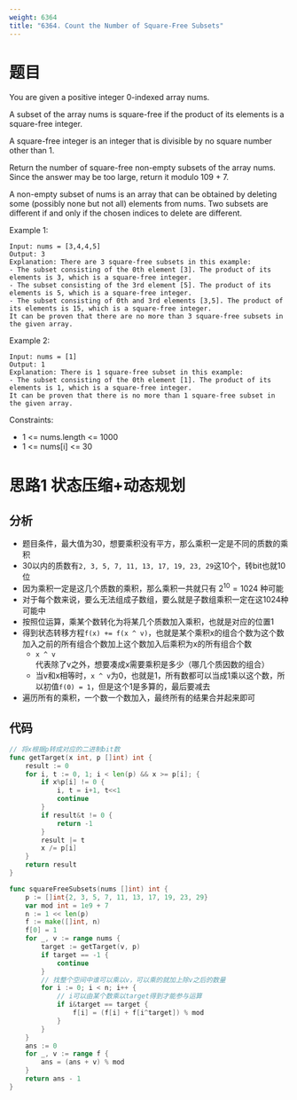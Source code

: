 ```yaml
---
weight: 6364
title: "6364. Count the Number of Square-Free Subsets"
---
```


# 题目

You are given a positive integer 0-indexed array nums.

A subset of the array nums is square-free if the product of its elements is a square-free integer.

A square-free integer is an integer that is divisible by no square number other than 1.

Return the number of square-free non-empty subsets of the array nums. Since the answer may be too large, return it modulo 109 + 7.

A non-empty subset of nums is an array that can be obtained by deleting some (possibly none but not all) elements from nums. Two subsets are different if and only if the chosen indices to delete are different.

Example 1:

```
Input: nums = [3,4,4,5]
Output: 3
Explanation: There are 3 square-free subsets in this example:
- The subset consisting of the 0th element [3]. The product of its elements is 3, which is a square-free integer.
- The subset consisting of the 3rd element [5]. The product of its elements is 5, which is a square-free integer.
- The subset consisting of 0th and 3rd elements [3,5]. The product of its elements is 15, which is a square-free integer.
It can be proven that there are no more than 3 square-free subsets in the given array.
```

Example 2:

```
Input: nums = [1]
Output: 1
Explanation: There is 1 square-free subset in this example:
- The subset consisting of the 0th element [1]. The product of its elements is 1, which is a square-free integer.
It can be proven that there is no more than 1 square-free subset in the given array.
```

Constraints:

- 1 <= nums.length <= 1000
- 1 <= nums[i] <= 30

# 思路1 状态压缩+动态规划

## 分析

- 题目条件，最大值为30，想要乘积没有平方，那么乘积一定是不同的质数的乘积
- 30以内的质数有`2, 3, 5, 7, 11, 13, 17, 19, 23, 29`这10个，转bit也就10位
- 因为乘积一定是这几个质数的乘积，那么乘积一共就只有 $2^{10} = 1024$ 种可能
- 对于每个数来说，要么无法组成子数组，要么就是子数组乘积一定在这1024种可能中
- 按照位运算，乘某个数转化为将某几个质数加入乘积，也就是对应的位置1
- 得到状态转移方程`f(x) += f(x ^ v)`，也就是某个乘积x的组合个数为这个数加入之前的所有组合个数加上这个数加入后乘积为x的所有组合个数
    - `x ^ v`代表除了v之外，想要凑成x需要乘积是多少（哪几个质因数的组合）
    - 当v和x相等时，`x ^ v`为0，也就是1，所有数都可以当成1乘以这个数，所以初值`f(0) = 1`，但是这个1是多算的，最后要减去
- 遍历所有的乘积，一个数一个数加入，最终所有的结果合并起来即可

## 代码

```go
// 将x根据p转成对应的二进制bit数
func getTarget(x int, p []int) int {
	result := 0
	for i, t := 0, 1; i < len(p) && x >= p[i]; {
		if x%p[i] != 0 {
			i, t = i+1, t<<1
			continue
		}
		if result&t != 0 {
			return -1
		}
		result |= t
		x /= p[i]
	}
	return result
}

func squareFreeSubsets(nums []int) int {
	p := []int{2, 3, 5, 7, 11, 13, 17, 19, 23, 29}
	var mod int = 1e9 + 7
	n := 1 << len(p)
	f := make([]int, n)
	f[0] = 1
	for _, v := range nums {
		target := getTarget(v, p)
		if target == -1 {
			continue
		}
		// 找整个空间中谁可以乘以v，可以乘的就加上除v之后的数量
		for i := 0; i < n; i++ {
			// i可以由某个数乘以target得到才能参与运算
			if i&target == target {
				f[i] = (f[i] + f[i^target]) % mod
			}
		}
	}
	ans := 0
	for _, v := range f {
		ans = (ans + v) % mod
	}
	return ans - 1
}
```
